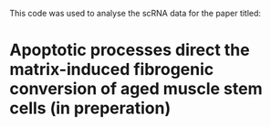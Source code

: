 This code was used to analyse the scRNA data for the paper titled:

# Apoptotic processes direct the matrix-induced fibrogenic conversion of aged muscle stem cells (in preperation)


